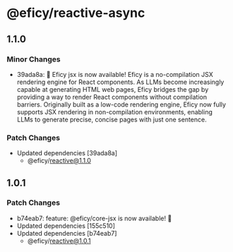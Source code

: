 # @eficy/reactive-async

## 1.1.0

### Minor Changes

- 39ada8a: 🎉 Eficy jsx is now available! Eficy is a no-compilation JSX rendering engine for React components. As LLMs become increasingly capable at generating HTML web pages, Eficy bridges the gap by providing a way to render React components without compilation barriers. Originally built as a low-code rendering engine, Eficy now fully supports JSX rendering in non-compilation environments, enabling LLMs to generate precise, concise pages with just one sentence.

### Patch Changes

- Updated dependencies [39ada8a]
  - @eficy/reactive@1.1.0

## 1.0.1

### Patch Changes

- b74eab7: feature: @eficy/core-jsx is now available! 🎉
- Updated dependencies [155c510]
- Updated dependencies [b74eab7]
  - @eficy/reactive@1.0.1
